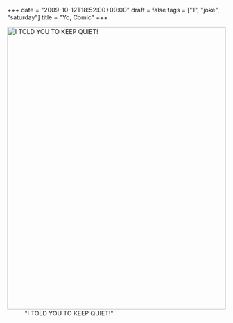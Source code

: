 +++
date = "2009-10-12T18:52:00+00:00"
draft = false
tags = ["1", "joke", "saturday"]
title = "Yo, Comic"
+++
<div class="mceTemp"><dl class="wp-caption alignnone"><dt class="wp-caption-dt"><a href="http://www.smbc-comics.com/index.php?db=comics&amp;id=1665#comic"><img title="GINA-BA" src="http://zs1.smbc-comics.com/comics/20091011.gif" alt="I TOLD YOU TO KEEP QUIET!" width="504" height="652"></a><br></dt><dd class="wp-caption-dd">"I TOLD YOU TO KEEP QUIET!"</dd></dl></div><div class="blogger-post-footer"><img width='1' height='1' src='https://blogger.googleusercontent.com/tracker/5693059957647979680-1050672915554265613?l=cosmiccowbell.blogspot.com' alt='' /></div>